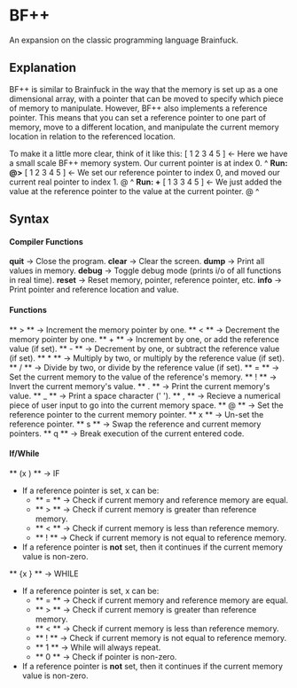 # BF++
An expansion on the classic programming language Brainfuck.

## Explanation

BF++ is similar to Brainfuck in the way that the memory is set up as a one dimensional array, with a pointer that can be moved to specify which piece of memory to manipulate. However, BF++ also implements a reference pointer. This means that you can set a reference pointer to one part of memory, move to a different location, and manipulate the current memory location in relation to the referenced location.

To make it a little more clear, think of it like this:
[ 1 2 3 4 5 ] <- Here we have a small scale BF++ memory system. Our current pointer is at index 0.
  ^
**Run: @>**
[ 1 2 3 4 5 ] <- We set our reference pointer to index 0, and moved our current real pointer to index 1.
  @ ^
**Run: +**
[ 1 3 3 4 5 ] <- We just added the value at the reference pointer to the value at the current pointer.
  @ ^

## Syntax

#### Compiler Functions
**quit** -> Close the program.
**clear** -> Clear the screen.
**dump** -> Print all values in memory.
**debug** -> Toggle debug mode (prints i/o of all functions in real time).
**reset** -> Reset memory, pointer, reference pointer, etc.
**info** -> Print pointer and reference location and value.

#### Functions
** > ** -> Increment the memory pointer by one.
** < ** -> Decrement the memory pointer by one.
** + ** -> Increment by one, or add the reference value (if set).
** - ** -> Decrement by one, or subtract the reference value (if set).
** * ** -> Multiply by two, or multiply by the reference value (if set).
** / ** -> Divide by two, or divide by the reference value (if set).
** = ** -> Set the current memory to the value of the reference's memory.
** ! ** -> Invert the current memory's value.
** . ** -> Print the current memory's value.
** _ ** -> Print a space character (' ').
** , ** -> Recieve a numerical piece of user input to go into the current memory space.
** @ ** -> Set the reference pointer to the current memory pointer.
** x ** -> Un-set the reference pointer.
** s ** -> Swap the reference and current memory pointers.
** q ** -> Break execution of the current entered code.

#### If/While
** (x ) ** -> IF
- If a reference pointer is set, x can be:
  - ** = ** -> Check if current memory and reference memory are equal.
  - ** > ** -> Check if current memory is greater than reference memory.
  - ** < ** -> Check if current memory is less than reference memory.
  - ** ! ** -> Check if current memory is not equal to reference memory.
- If a reference pointer is **not** set, then it continues if the current memory value is non-zero.

** {x } ** -> WHILE
- If a reference pointer is set, x can be:
  - ** = ** -> Check if current memory and reference memory are equal.
  - ** > ** -> Check if current memory is greater than reference memory.
  - ** < ** -> Check if current memory is less than reference memory.
  - ** ! ** -> Check if current memory is not equal to reference memory.
  - ** 1 ** -> While will always repeat.
  - ** 0 ** -> Check if pointer is non-zero.
- If a reference pointer is **not** set, then it continues if the current memory value is non-zero.
